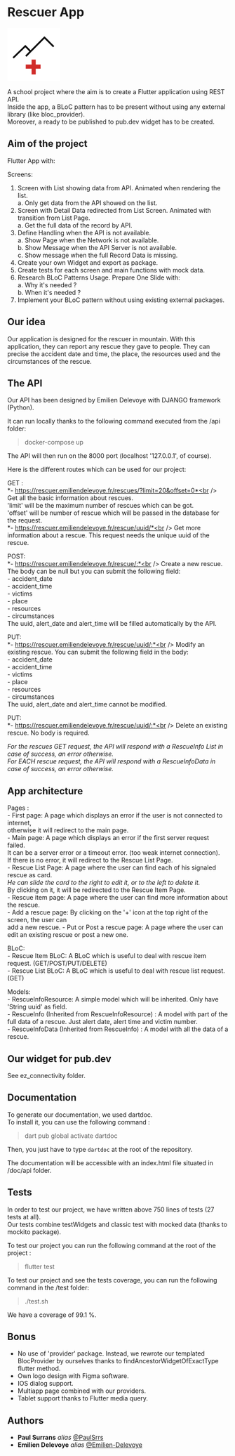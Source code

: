 # Rescuer App

<img alt="rescuer logo" src="./assets/logo.png" width="120" height="120" title="logo">

A school project where the aim is to create a Flutter application using REST API.<br />
Inside the app, a BLoC pattern has to be present without using any external library (like bloc_provider).<br />
Moreover, a ready to be published to pub.dev widget has to be created.<br />

## Aim of the project

Flutter App with:

Screens:
1. Screen with List showing data from API. Animated when rendering the list.<br />
   a. Only get data from the API showed on the list.<br />
2. Screen with Detail Data redirected from List Screen. Animated with transition from List Page.<br />
   a. Get the full data of the record by API.<br />
3. Define Handling when the API is not available.<br />
   a. Show Page when the Network is not available.<br />
   b. Show Message when the API Server is not available.<br />
   c. Show message when the full Record Data is missing.<br />
4. Create your own Widget and export as package.<br />
5. Create tests for each screen and main functions with mock data.<br />
6. Research BLoC Patterns Usage. Prepare One Slide with:<br />
   a. Why it's needed ?<br />
   b. When it's needed ?<br />
7. Implement your BLoC pattern without using existing external packages.<br />

## Our idea

Our application is designed for the rescuer in mountain. With this application, they can report
any rescue they gave to people. They can precise the accident date and time, the place, the resources
used and the circumstances of the rescue.

## The API

Our API has been designed by Emilien Delevoye with DJANGO framework (Python).<br />

It can run locally thanks to the following command executed from the /api folder:<br />

> docker-compose up

The API will then run on the 8000 port (localhost '127.0.0.1', of course).<br />

Here is the different routes which can be used for our project:<br />

GET :<br />
    *- https://rescuer.emiliendelevoye.fr/rescues/?limit=20&offset=0*<br />
        Get all the basic information about rescues.<br />
        'limit' will be the maximum number of rescues which can be got.<br />
        'offset' will be number of rescue which will be passed in the database for the request.<br />
    *- https://rescuer.emiliendelevoye.fr/rescue/uuid/*<br />
        Get more information about a rescue. This request needs the unique uuid of the rescue.<br />

POST:<br />
    *- https://rescuer.emiliendelevoye.fr/rescue/:*<br />
        Create a new rescue. The body can be null but you can submit the following field:<br />
            - accident_date<br />
            - accident_time<br />
            - victims<br />
            - place<br />
            - resources<br />
            - circumstances<br />
        The uuid, alert_date and alert_time will be filled automatically by the API.<br />

PUT:<br />
    *- https://rescuer.emiliendelevoye.fr/rescue/uuid/:*<br />
        Modify an existing rescue. You can submit the following field in the body:<br />
        - accident_date<br />
        - accident_time<br />
        - victims<br />
        - place<br />
        - resources<br />
        - circumstances<br />
        The uuid, alert_date and alert_time cannot be modified.<br />

PUT:<br />
    *- https://rescuer.emiliendelevoye.fr/rescue/uuid/:*<br />
        Delete an existing rescue. No body is required.<br />

*For the rescues GET request, the API will respond with a RescueInfo List in case of success, an error otherwise.*<br />
*For EACH rescue request, the API will respond with a RescueInfoData in case of success, an error otherwise.*<br />

## App architecture

Pages :<br />
    - First page: A page which displays an error if the user is not connected to internet,<br />otherwise it will redirect to the main page.<br />
    - Main page: A page which displays an error if the first server request failed. <br />
    It can be a server error or a timeout error. (too weak internet connection). <br />
    If there is no error, it will redirect to the Rescue List Page.<br />
    - Rescue List Page: A page where the user can find each of his signaled rescue as card. <br />
    *He can slide the card to the right to edit it, or to the left to delete it.*<br />
    By clicking on it, it will be redirected to the Rescue Item Page.<br />
    - Rescue item page: A page where the user can find more information about the rescue.<br />
    - Add a rescue page: By clicking on the '+' icon at the top right of the screen, the user can <br />
    add a new rescue.
    - Put or Post a rescue page: A page where the user can edit an existing rescue or post a new one.<br />

BLoC:<br />
    - Rescue Item BLoC: A BLoC which is useful to deal with rescue item request. (GET/POST/PUT/DELETE)<br />
    - Rescue List BLoC: A BLoC which is useful to deal with rescue list request. (GET)<br />

Models:<br />
    - RescueInfoResource: A simple model which will be inherited. Only have 'String uuid' as field.<br />
    - RescueInfo (Inherited from RescueInfoResource) : A model with part of the full data of a rescue. Just alert date, alert time and victim number.<br />
    - RescueInfoData (Inherited from RescueInfo) : A model with all the data of a rescue.<br />

## Our widget for pub.dev

See ez_connectivity folder.

## Documentation

To generate our documentation, we used dartdoc.<br />
To install it, you can use the following command :

> dart pub global activate dartdoc

Then, you just have to type ```dartdoc``` at the root of the repository.

The documentation will be accessible with an index.html file situated in /doc/api folder.

## Tests

In order to test our project, we have written above 750 lines of tests (27 tests at all).<br />
Our tests combine testWidgets and classic test with mocked data (thanks to mockito package).<br />

To test our project you can run the following command at the root of the project :<br />

> flutter test

To test our project and see the tests coverage, you can run the following command in the /test folder:<br />

> ./test.sh

We have a coverage of 99.1 %.<br />

## Bonus

- No use of 'provider' package. Instead, we rewrote our templated BlocProvider by ourselves thanks to findAncestorWidgetOfExactType flutter method.<br />
- Own logo design with Figma software.<br />
- IOS dialog support.<br />
- Multiapp page combined with our providers.<br />
- Tablet support thanks to Flutter media query.<br />

## Authors
* **Paul Surrans** _alias_ [@PaulSrrs](https://github.com/PaulSrrs)
* **Emilien Delevoye** _alias_ [@Emilien-Delevoye](https://github.com/Emilien-Delevoye)





